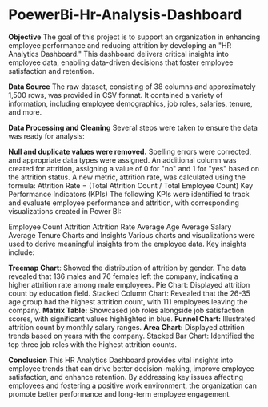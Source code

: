 # PoewerBi-Hr-Analysis-Dashboard
**Objective**
The goal of this project is to support an organization in enhancing employee performance and reducing attrition by developing an "HR Analytics Dashboard." This dashboard delivers critical insights into employee data, enabling data-driven decisions that foster employee satisfaction and retention.

**Data Source**
The raw dataset, consisting of 38 columns and approximately 1,500 rows, was provided in CSV format. It contained a variety of information, including employee demographics, job roles, salaries, tenure, and more.

**Data Processing and Cleaning**
Several steps were taken to ensure the data was ready for analysis:

**Null and duplicate values were removed.**
Spelling errors were corrected, and appropriate data types were assigned.
An additional column was created for attrition, assigning a value of 0 for "no" and 1 for "yes" based on the attrition status.
A new metric, attrition rate, was calculated using the formula:
Attrition Rate = (Total Attrition Count / Total Employee Count)
Key Performance Indicators (KPIs)
The following KPIs were identified to track and evaluate employee performance and attrition, with corresponding visualizations created in Power BI:

Employee Count
Attrition
Attrition Rate
Average Age
Average Salary
Average Tenure
Charts and Insights
Various charts and visualizations were used to derive meaningful insights from the employee data. Key insights include:

**Treemap Chart**: Showed the distribution of attrition by gender. The data revealed that 136 males and 76 females left the company, indicating a higher attrition rate among male employees.
Pie Chart: Displayed attrition count by education field.
Stacked Column Chart: Revealed that the 26-35 age group had the highest attrition count, with 111 employees leaving the company.
**Matrix Table:** Showcased job roles alongside job satisfaction scores, with significant values highlighted in blue.
**Funnel Chart:** Illustrated attrition count by monthly salary ranges.
**Area Chart:** Displayed attrition trends based on years with the company.
Stacked Bar Chart: Identified the top three job roles with the highest attrition counts.

**Conclusion**
This HR Analytics Dashboard provides vital insights into employee trends that can drive better decision-making, improve employee satisfaction, and enhance retention. By addressing key issues affecting employees and fostering a positive work environment, the organization can promote better performance and long-term employee engagement.
